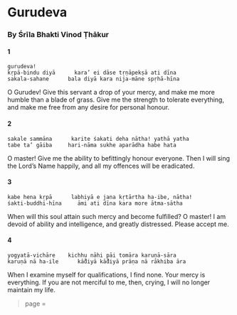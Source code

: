 # Gurudeva

### By Śrīla Bhakti Vinod Ṭhākur

#### 1

    gurudeva!
    kṛpā-bindu diyā      kara’ ei dāse tṛṇāpekṣā ati dīna
    sakala-sahane      bala diyā kara nija-māne spṛhā-hīna

O Gurudev! Give this servant a drop of your mercy, and make me more humble than a blade of grass. Give me the strength to tolerate everything, and make me free from any desire for personal honour.

#### 2

    sakale sammāna      karite śakati deha nātha! yathā yatha
    tabe ta’ gāiba     hari-nāma sukhe aparādha habe hata

O master! Give me the ability to befittingly honour everyone. Then I will sing the Lord’s Name happily, and all my offences will be eradicated.

#### 3

    kabe hena kṛpā      labhiyā e jana kṛtārtha ha-ibe, nātha!
    śakti-buddhi-hīna     āmi ati dīna kara more ātma-sātha

When will this soul attain such mercy and become fulfilled? O master! I am devoid of ability and intelligence, and greatly distressed. Please accept me.

#### 4

    yogyatā-vichāre    kichhu nāhi pāi tomāra karuṇā-sāra
    karuṇā nā ha-ile      kā̐diyā kā̐diyā prāṇa nā rākhiba āra

When I examine myself for qualifications, I find none. Your mercy is everything. If you are not merciful to me, then, crying, I will no longer maintain my life.


> page = 
